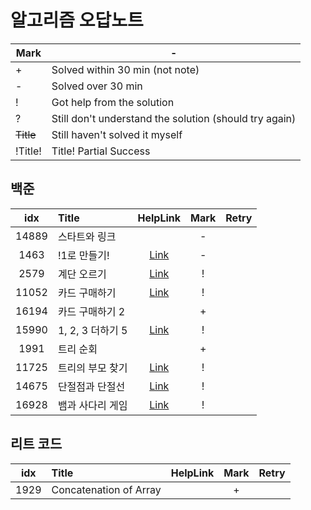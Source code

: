 # 알고리즘 오답노트

| Mark	     | -                                                      |
|-----------|--------------------------------------------------------|
| +	        | Solved within 30 min (not note)                        |
| -         | Solved over 30 min                                     |
| !         | 	Got help from the solution                            |
| ?         | Still don't understand the solution (should try again) |
| ~~Title~~ | 	Still haven't solved it myself                        |
| !Title!   | Title!	Partial Success                                 |

## 백준
|  idx  | Title         |                                                                                       HelpLink                                                                                       | Mark | Retry |
|:-----:|:--------------|:------------------------------------------------------------------------------------------------------------------------------------------------------------------------------------:|:----:|:-----:|
| 14889 | 스타트와 링크       |                                                                                                                                                                                      |  -   |
| 1463  | !1로 만들기!      |                                                                  [Link](https://www.acmicpc.net/board/view/132733)                                                                   |  -   |
| 2579  | 계단 오르기        | [Link](https://velog.io/@hyuntall/%EB%B0%B1%EC%A4%80-2579%EB%B2%88-%EA%B3%84%EB%8B%A8-%EC%98%A4%EB%A5%B4%EA%B8%B0-%EB%AC%B8%EC%A0%9C-%ED%92%80%EC%9D%B4-%ED%8C%8C%EC%9D%B4%EC%8D%AC) |  !   |
| 11052 | 카드 구매하기       |                                                                      [Link](https://jyeonnyang2.tistory.com/56)                                                                      |  !   |
| 16194 | 카드 구매하기 2     |                                                                                                                                                                                      |  +   |
| 15990 | 1, 2, 3 더하기 5 |                                                                      [Link](https://jdselectron.tistory.com/71)                                                                      |  !   |
| 1991  | 트리 순회         |                                                                                                                                                                                      |  +   |
| 11725 | 트리의 부모 찾기     |                     [Link](https://pottatt0.tistory.com/entry/%EB%B0%B1%EC%A4%80-11725-python-%ED%8A%B8%EB%A6%AC%EC%9D%98-%EB%B6%80%EB%AA%A8-%EC%B0%BE%EA%B8%B0)                     |  !   |       |
| 14675 | 단절점과 단절선      |                  [Link](https://littlesam95.tistory.com/entry/BOJGold-5-%EB%B0%B1%EC%A4%80-14675-%EB%8B%A8%EC%A0%88%EC%A0%90%EA%B3%BC-%EB%8B%A8%EC%A0%88%EC%84%A0C)                  |  !   |       |
| 16928 | 뱀과 사다리 게임     |                                                                      [Link](https://data-flower.tistory.com/82)                                                                      |  !   |       |

## 리트 코드
| idx  | Title                  | HelpLink | Mark | Retry |
|:----:|:-----------------------|:--------:|:----:|:-----:|
| 1929 | Concatenation of Array |          |  +   |       | 